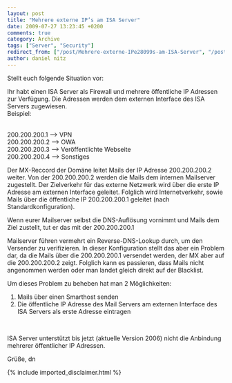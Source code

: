 ```yaml
---
layout: post
title: "Mehrere externe IP’s am ISA Server"
date: 2009-07-27 13:23:45 +0200
comments: true
category: Archive
tags: ["Server", "Security"]
redirect_from: ["/post/Mehrere-externe-IPe28099s-am-ISA-Server", "/post/mehrere-externe-ipe28099s-am-isa-server"]
author: daniel nitz
---
```

<!-- more -->
<p>Stellt euch folgende Situation vor:</p>  <p>Ihr habt einen ISA Server als Firewall und mehrere öffentliche IP Adressen zur Verfügung. Die Adressen werden dem externen Interface des ISA Servers zugewiesen.    <br />Beispiel:</p>  <h6></h6>  <p>200.200.200.1 –&gt; VPN   <br />200.200.200.2 –&gt; OWA    <br />200.200.200.3 –&gt; Veröffentlichte Webseite    <br />200.200.200.4 –&gt; Sonstiges</p>  <p>Der MX-Reccord der Domäne leitet Mails der IP Adresse 200.200.200.2 weiter. Von der 200.200.200.2 werden die Mails dem internen Mailserver zugestellt. Der Zielverkehr für das externe Netzwerk wird über die erste IP Adresse am externen Interface geleitet. Folglich wird Internetverkehr, sowie Mails über die öffentliche IP 200.200.200.1 geleitet (nach Standardkonfiguration).</p>  <p>Wenn eurer Mailserver selbst die DNS-Auflösung vornimmt und Mails dem Ziel zustellt, tut er das mit der 200.200.200.1</p>  <p>Mailserver führen vermehrt ein Reverse-DNS-Lookup durch, um den Versender zu verifizieren. In dieser Konfiguration stellt das aber ein Problem dar, da die Mails über die 200.200.200.1 versendet werden, der MX aber auf die 200.200.200.2 zeigt. Folglich kann es passieren, dass Mails nicht angenommen werden oder man landet gleich direkt auf der Blacklist.</p>  <p>Um dieses Problem zu beheben hat man 2 Möglichkeiten:</p>  <ol>   <li>Mails über einen Smarthost senden</li>    <li>Die öffentliche IP Adresse des Mail Servers am externen Interface des ISA Servers als erste Adresse eintragen</li> </ol>  <p>&#160;</p>  <p>ISA Server unterstützt bis jetzt (aktuelle Version 2006) nicht die Anbindung mehrerer öffentlicher IP Adressen.</p>  <p>Grüße, dn</p>
{% include imported_disclaimer.html %}
